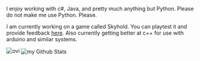 I enjoy working with c#, Java, and pretty much anything but Python. 
Please do not make me use Python.
Please.

I am currently working on a game called Skyhold. You can playtest it and provide feedback <a href = "sites.google.com/view/grahams-epic-games/skyhold">here</a>.
Also currently getting better at c++ for use with arduino and similar systems. 

<img src="https://github-readme-stats.vercel.app/api/top-langs?username=grahamhogggan&show_icons=true&locale=en&layout=compact&theme=chartreuse-dark" alt="ovi" />
<img align="center" src="https://github-readme-stats.vercel.app/api?username=grahamhogggan&include_all_commits=true&count_private=true&show_icons=true&line_height=20&title_color=2B5BBD&icon_color=1124BB&text_color=A1A1A1&bg_color=0,000000,130F40" alt="my Github Stats"/>
